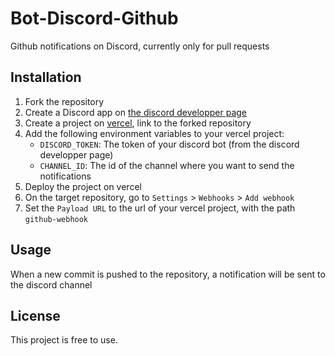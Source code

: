 # Bot-Discord-Github

Github notifications on Discord, currently only for pull requests

## Installation

1. Fork the repository
2. Create a Discord app on [the discord developper page](https://discord.com/developers/applications)
3. Create a project on [vercel](https://vercel.com/), link to the forked repository
4. Add the following environment variables to your vercel project:
    - `DISCORD_TOKEN`: The token of your discord bot (from the discord developper page)
    - `CHANNEL_ID`: The id of the channel where you want to send the notifications
5. Deploy the project on vercel
6. On the target repository, go to `Settings` > `Webhooks` > `Add webhook`
7. Set the `Payload URL` to the url of your vercel project, with the path `github-webhook`

## Usage

When a new commit is pushed to the repository, a notification will be sent to the discord channel

## License

This project is free to use.
